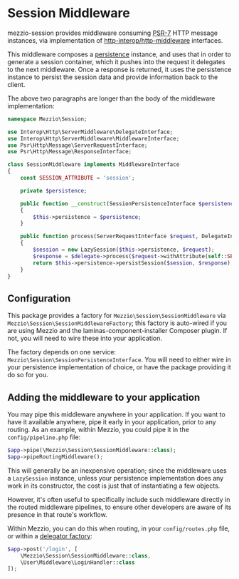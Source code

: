 # Session Middleware

mezzio-session provides middleware consuming
[PSR-7](http://www.php-fig.org/psr/psr-7/) HTTP message instances, via
implementation of [http-interop/http-middleware](https://github.com/http-interop/http-middleware)
interfaces.

This middleware composes a [persistence](persistence.md) instance, and uses that
in order to generate a session container, which it pushes into the request it
delegates to the next middleware. Once a response is returned, it uses the
persistence instance to persist the session data and provide information back to
the client.

The above two paragraphs are longer than the body of the middleware
implementation:

```php
namespace Mezzio\Session;

use Interop\Http\ServerMiddleware\DelegateInterface;
use Interop\Http\ServerMiddleware\MiddlewareInterface;
use Psr\Http\Message\ServerRequestInterface;
use Psr\Http\Message\ResponseInterface;

class SessionMiddleware implements MiddlewareInterface
{
    const SESSION_ATTRIBUTE = 'session';

    private $persistence;

    public function __construct(SessionPersistenceInterface $persistence)
    {
        $this->persistence = $persistence;
    }

    public function process(ServerRequestInterface $request, DelegateInterface $delegate) : ResponseInterface
    {
        $session = new LazySession($this->persistence, $request);
        $response = $delegate->process($request->withAttribute(self::SESSION_ATTRIBUTE, $session));
        return $this->persistence->persistSession($session, $response);
    }
}
```

## Configuration

This package provides a factory for `Mezzio\Session\SessionMiddleware`
via `Mezzio\Session\SessionMiddlewareFactory`; this factory is
auto-wired if you are using Mezzio and the laminas-component-installer Composer
plugin. If not, you will need to wire these into your application.

The factory depends on one service: `Mezzio\Session\SessionPersistenceInterface`.
You will need to either wire in your persistence implementation of choice, or
have the package providing it do so for you.

## Adding the middleware to your application

You may pipe this middleware anywhere in your application. If you want to have
it available anywhere, pipe it early in your application, prior to any routing.
As an example, within Mezzio, you could pipe it in the `config/pipeline.php`
file:

```php
$app->pipe(\Mezzio\Session\SessionMiddleware::class);
$app->pipeRoutingMiddleware();
```

This will generally be an inexpensive operation; since the middleware uses a
`LazySession` instance, unless your persistence implementation does any work in
its constructor, the cost is just that of instantiating a few objects.

However, it's often useful to specifically include such middleware directly in
the routed middleware pipelines, to ensure other developers are aware of its
presence in that route's workflow.

Within Mezzio, you can do this when routing, in your `config/routes.php`
file, or within a [delegator factory](https://docs.mezzio.dev/mezzio/cookbook/autowiring-routes-and-pipelines/#delegator-factories):

```php
$app->post('/login', [
    \Mezzio\Session\SessionMiddleware::class,
    \User\Middleware\LoginHandler::class
]);
```
